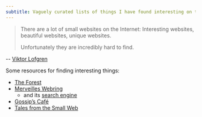 ```yaml
---
subtitle: Vaguely curated lists of things I have found interesting on the internet.
---
```


> There are a lot of small websites on the Internet: Interesting websites, beautiful websites, unique websites.
>
>Unfortunately they are incredibly hard to find.

-- [Viktor Lofgren](https://www.marginalia.nu/log/19-website-discoverability-crisis/)

Some resources for finding interesting things:

- [The Forest](https://theforest.link/)
- [Merveilles Webring](https://webring.xxiivv.com)
	- and its [search engine](https://lieu.cblgh.org/)
- [Gossip’s Café](https://gossips.cafe/)
- [Tales from the Small Web](https://kagi.com/smallweb/)
